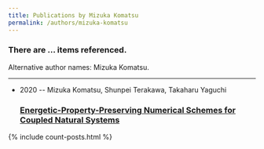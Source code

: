 ```yaml
---
title: Publications by Mizuka Komatsu
permalink: /authors/mizuka-komatsu
---
```


<h3 id="number-posts">There are ... items referenced.</h3>
<p id='info-authors'>Alternative author names: Mizuka Komatsu.</p>
<hr />
<ul class="post-list">
<li><span class='post-meta'>2020 -- Mizuka Komatsu, Shunpei Terakawa, Takaharu Yaguchi</span><h3><a class='post-link' href="{{ site.baseurl }}/energetic-property-preserving-numerical-schemes-for-coupled-natural-systems">Energetic-Property-Preserving Numerical Schemes for Coupled Natural Systems</a></h3></li>

</ul>
{% include count-posts.html %}
